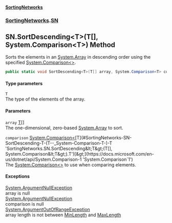 #### [SortingNetworks](./index.md 'index')
### [SortingNetworks](./SortingNetworks.md 'SortingNetworks').[SN](./SortingNetworks-SN.md 'SortingNetworks.SN')
## SN.SortDescending&lt;T&gt;(T[], System.Comparison&lt;T&gt;) Method
Sorts the elements in an [System.Array](https://docs.microsoft.com/en-us/dotnet/api/System.Array 'System.Array') in descending order using the specified [System.Comparison&lt;&gt;](https://docs.microsoft.com/en-us/dotnet/api/System.Comparison-1 'System.Comparison`1').  
```csharp
public static void SortDescending<T>(T[] array, System.Comparison<T> comparison);
```
#### Type parameters
<a name='SortingNetworks-SN-SortDescending-T-(T--_System-Comparison-T-)-T'></a>
`T`  
The type of the elements of the array.  
  
#### Parameters
<a name='SortingNetworks-SN-SortDescending-T-(T--_System-Comparison-T-)-array'></a>
`array` [T](#SortingNetworks-SN-SortDescending-T-(T--_System-Comparison-T-)-T 'SortingNetworks.SN.SortDescending&lt;T&gt;(T[], System.Comparison&lt;T&gt;).T')[[]](https://docs.microsoft.com/en-us/dotnet/api/System.Array 'System.Array')  
The one-dimensional, zero-based [System.Array](https://docs.microsoft.com/en-us/dotnet/api/System.Array 'System.Array') to sort.  
  
<a name='SortingNetworks-SN-SortDescending-T-(T--_System-Comparison-T-)-comparison'></a>
`comparison` [System.Comparison&lt;](https://docs.microsoft.com/en-us/dotnet/api/System.Comparison-1 'System.Comparison`1')[T](#SortingNetworks-SN-SortDescending-T-(T--_System-Comparison-T-)-T 'SortingNetworks.SN.SortDescending&lt;T&gt;(T[], System.Comparison&lt;T&gt;).T')[&gt;](https://docs.microsoft.com/en-us/dotnet/api/System.Comparison-1 'System.Comparison`1')  
The [System.Comparison&lt;&gt;](https://docs.microsoft.com/en-us/dotnet/api/System.Comparison-1 'System.Comparison`1') to use when comparing elements.  
  
#### Exceptions
[System.ArgumentNullException](https://docs.microsoft.com/en-us/dotnet/api/System.ArgumentNullException 'System.ArgumentNullException')  
array is null  
[System.ArgumentNullException](https://docs.microsoft.com/en-us/dotnet/api/System.ArgumentNullException 'System.ArgumentNullException')  
comparison is null  
[System.ArgumentOutOfRangeException](https://docs.microsoft.com/en-us/dotnet/api/System.ArgumentOutOfRangeException 'System.ArgumentOutOfRangeException')  
array length is not between [MinLength](./SortingNetworks-SN-MinLength.md 'SortingNetworks.SN.MinLength') and [MaxLength](./SortingNetworks-SN-MaxLength.md 'SortingNetworks.SN.MaxLength')  
